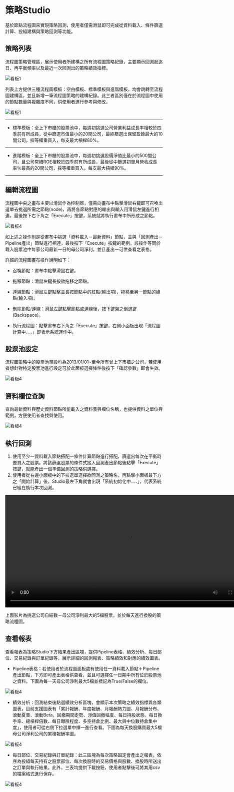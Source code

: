 # 策略Studio

基於節點流程圖來實現策略回測，使用者僅需滑鼠即可完成從資料載入、條件篩選計算、投組建構與策略回測等功能。

## 策略列表

流程圖策略管理區，展示使用者所建構之所有流程圖策略紀錄，主要顯示回測起迄日、再平衡頻率以及最近一次回測出的策略績效指標。

![看板1](../../_static/studio0.png "studio0")

列表上方提供三種流程圖模板：空白模板、標準模板與進階模板，均會跳轉至流程圖建構區，並且新增一筆流程圖策略的建構紀錄。此三者區別僅在於流程圖中使用的節點數量與複雜度不同，供使用者進行參考與修改。

![看板1](../../_static/studio1.png "studio0")

-------------

- 標準模板：全上下市櫃的股票池中，每週初挑選公司營業利益成長率相較於四季前有所成長，從中篩選市值最小的20間公司，最終篩選出保留盈餘最大的10間公司，採等權重買入，每支最大槓桿80%。

-------------

- 進階模板：全上下市櫃的股票池中，每週初挑選股價淨值比最小的500間公司，且公司常續ROE相較於四季前有所成長，最後從中篩選初單月營收成長率％最高的20間公司，採等權重買入，每支最大槓桿90%。

-------------

## 編輯流程圖

流程圖中央之畫布主要以滑鼠作為控制器，僅需向畫布中點擊滑鼠右鍵即可召喚出選單去挑選所需之節點(node)，再將各節點對應的輸出與輸入用滑鼠左鍵進行相連，最後按下右下角之「Execute」按鍵，系統就將執行畫布中所形成之節點。

![看板4](../../_static/studio_demo0.gif "studio3")

如上述之操作則是從畫布中挑選「資料載入－最新資料」節點，並與「回測產出－Pipeline產出」節點進行相連，最後按下「Execute」按鍵的範例。該操作等同於載入股票池中每家公司最新一日的母公司淨利，並且產出一可供查看之表格。

詳細的流程圖畫布操作說明如下：

- 召喚節點：畫布中點擊滑鼠右鍵。

- 拖移節點：滑鼠左鍵長按欲拖移之節點。

- 連線節點：滑鼠左鍵點擊並長按節點中的紅點(輸出項)，拖移至另一節點的綠點(輸入項)。

- 刪除節點/連線：滑鼠左鍵點擊節點或連線後，按下鍵盤之倒退鍵(Backspace)。

- 執行流程圖：點擊畫布右下角之「Execute」按鍵，右側小面板出現「流程圖計算中．．．」即表示系統運作中。

## 股票池設定

流程圖策略中的股票池預設均為2013/01/01~至今所有曾上下市櫃之公司，若使用者想針對特定股票池進行設定可於此面板選擇條件後按下「確認參數」即會生效。

![看板4](../../_static/studio2.png "studio2")

## 資料欄位查詢

查詢最新資料與歷史資料節點所能載入之資料表與欄位名稱，也提供資料之單位與範例，方便使用者查找與使用。

![看板4](../../_static/studio4.png "studio4")

## 執行回測

1. 使用至少一資料載入節點搭配一條件計算節點進行搭配，篩選出每次在平衡時要買入之股票。將該篩選股票的條件式接入回測產出節點後點擊「Execute」按鍵，就能產出一個準備回測的策略供選擇。
2. 使用者從右邊小面板中的下拉選單選擇欲回測之策略名，再點擊小面板最下方之「開始計算」後，Studio最左下角就會出現「系統初始化中．．．」，代表系統已經在執行本次回測。

<video width="792" height="360" controls>
  <source src="../../_static/studio_demo1_speedup.mp4" type="video/mp4">
  您的瀏覽器不支援影片播放。
</video>

上面影片為挑選公司自結數－母公司淨利最大的5檔股票，並於每天進行換股的策略流程圖。

## 查看報表

查看報表為策略Studio下方結果產出區塊，提供Pipeline表格、績效分析、每日部位、交易紀錄與訂單紀錄等，展示詳細的回測報表、策略績效和對應的績效圖表。

- Pipeline表格：若使用者於流程圖面板處有使用任一資料載入節點＋Pipeline產出節點，下方即可產出表格供查看，並且可選擇任一日期中所有位於股票池之資料。下圖為每一天母公司淨利最大5檔並標記為True/False的欄位。

![看板4](../../_static/studio5.png "studio5")

- 績效分析：回測結束後點選績效分析區塊，會顯示本次策略之績效指標與各類圖表，目前支援圖表有「累計報酬、年度報酬、月報酬熱力圖、月報酬分布、滾動夏普、滾動Beta、回撤期間走勢、淨值回撤幅度、每日持股狀態、每日換手率、總槓桿倍數、每日曝險程度、多空持倉比例、最大與中位數持倉集中度」，使用者可從右側下拉選單中擇一進行查看。下圖為每天換股購買最大5檔母公司淨利公司的累積報酬率圖。

![看板4](../../_static/studio6.png "studio6")

- 每日部位、交易紀錄與訂單紀錄：此三區塊為每次策略固定會產出之報表，依序為投組每天持有之股票部位、每次換股時的交易價格與股數、換股時所送出之訂單與執行結果。此外，三表均提供下載按鈕，使用者點擊後可將其用csv的檔案格式進行保存。

![看板4](../../_static/studio7.png "studio7")